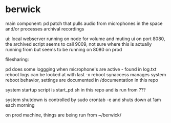 # berwick

main component: pd patch that pulls audio from microphones in the space and/or processes archival recordings

ui: local webserver running on node for volume and muting ui on port 8080, the archived script seems to call 9009, not sure where this is actually running from but seems to be running on 8080 on prod

filesharing: 

pd does some loggging when microphone's are active - found in log.txt
reboot logs can be looked at with last -x reboot
synaccess manages system reboot behavior, settings are documented in /documentation in this repo

system startup script is start_pd.sh in this repo and is run from ???

system shutdown is controlled by sudo crontab -e and shuts down at 1am each morning

on prod machine, things are being run from ~/berwick/